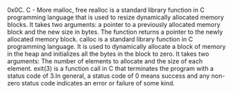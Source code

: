0x0C. C - More malloc, free
realloc is a standard library function in C programming language that is used to resize dynamically allocated memory blocks. It takes two arguments: a pointer to a previously allocated memory block and the new size in bytes. The function returns a pointer to the newly allocated memory block.
calloc is a standard library function in C programming language. It is used to dynamically allocate a block of memory in the heap and initializes all the bytes in the block to zero. It takes two arguments: The number of elements to allocate and the size of each element.
exit(3) is a function call in C that terminates the program with a status code of 3.In general, a status code of 0 means success and any non-zero status code indicates an error or failure of some kind.
